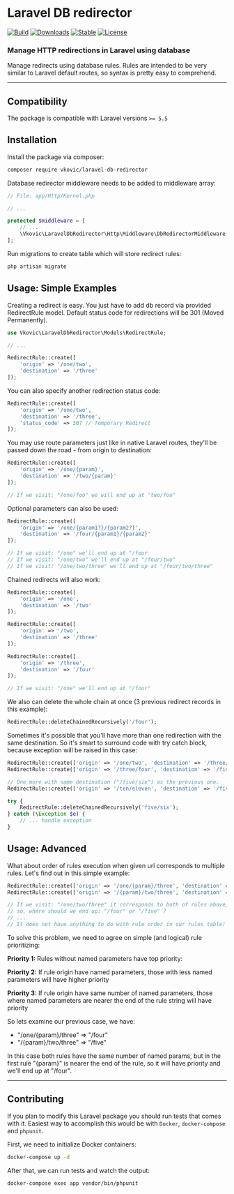 # Laravel DB redirector

[![Build](https://travis-ci.org/vkovic/laravel-db-redirector.svg?branch=master)](https://travis-ci.org/vkovic/laravel-db-redirector)
[![Downloads](https://poser.pugx.org/vkovic/laravel-db-redirector/downloads)](https://packagist.org/packages/vkovic/laravel-db-redirector)
[![Stable](https://poser.pugx.org/vkovic/laravel-db-redirector/v/stable)](https://packagist.org/packages/vkovic/laravel-db-redirector)
[![License](https://poser.pugx.org/vkovic/laravel-db-redirector/license)](https://packagist.org/packages/vkovic/laravel-db-redirector)

### Manage HTTP redirections in Laravel using database

Manage redirects using database rules. Rules are intended to be very  similar to Laravel default routes, so syntax is pretty easy
to comprehend.

---

## Compatibility

The package is compatible with Laravel versions `>= 5.5`

## Installation

Install the package via composer:

```bash
composer require vkovic/laravel-db-redirector
```

Database redirector middleware needs to be added to middleware array:

```php
// File: app/Http/Kernel.php

// ...

protected $middleware = [
    // ...
    \Vkovic\LaravelDbRedirector\Http\Middleware\DbRedirectorMiddleware::class
];
```

Run migrations to create table which will store redirect rules:

```bash
php artisan migrate
```

## Usage: Simple Examples

Creating a redirect is easy. You just have to add db record via provided RedirectRule model.
Default status code for redirections will be 301 (Moved Permanently).

```php
use Vkovic\LaravelDbRedirector\Models\RedirectRule;

// ...

RedirectRule::create([
    'origin' => '/one/two',
    'destination' => '/three'
]);
```

You can also specify another redirection status code:

```php
RedirectRule::create([
    'origin' => '/one/two',
    'destination' => '/three',
    'status_code' => 307 // Temporary Redirect
]);
```

You may use route parameters just like in native Laravel routes,
they'll be passed down the road - from origin to destination:

```php
RedirectRule::create([
    'origin' => '/one/{param}',
    'destination' => '/two/{param}'
]);

// If we visit: "/one/foo" we will end up at "two/foo"
```

Optional parameters can also be used:

```php
RedirectRule::create([
    'origin' => '/one/{param1?}/{param2?}',
    'destination' => '/four/{param1}/{param2}'
]);

// If we visit: "/one" we'll end up at "/four
// If we visit: "/one/two" we'll end up at "/four/two"
// If we visit: "/one/two/three" we'll end up at "/four/two/three"
```

Chained redirects will also work:

```php
RedirectRule::create([
    'origin' => '/one',
    'destination' => '/two'
]);

RedirectRule::create([
    'origin' => '/two',
    'destination' => '/three'
]);

RedirectRule::create([
    'origin' => '/three',
    'destination' => '/four'
]);

// If we visit: "/one" we'll end up at "/four"
```

We also can delete the whole chain at once
(3 previous redirect records in this example):

```php
RedirectRule::deleteChainedRecursively('/four');
```

Sometimes it's possible that you'll have more than one redirection with
the same destination. So it's smart to surround code with try catch block, because exception
will be raised in this case:

```php
RedirectRule::create(['origin' => '/one/two', 'destination' => '/three/four']);
RedirectRule::create(['origin' => '/three/four', 'destination' => '/five/six']);

// One more with same destination ("/five/six") as the previous one.
RedirectRule::create(['origin' => '/ten/eleven', 'destination' => '/five/six']);

try {
    RedirectRule::deleteChainedRecursively('five/six');
} catch (\Exception $e) {
    // ... handle exception
}
```

## Usage: Advanced

What about order of rules execution when given url corresponds to multiple rules.
Let's find out in this simple example:

```php
RedirectRule::create(['origin' => '/one/{param}/three', 'destination' => '/four']);
RedirectRule::create(['origin' => '/{param}/two/three', 'destination' => '/five']);

// If we visit: "/one/two/three" it corresponds to both of rules above,
// so, where should we end up: "/four" or "/five" ?
// ...
// It does not have anything to do with rule order in our rules table!
```

To solve this problem, we need to agree on simple (and logical) rule prioritizing:

**Priority 1:**
Rules without named parameters have top priority:

**Priority 2:**
If rule origin have named parameters, those with less named parameters will have higher priority

**Priority 3:**
If rule origin have same number of named parameters, those where named parameters are nearer the
end of the rule string will have priority

So lets examine our previous case, we have:
- "/one/{param}/three" => "/four"
- "/{param}/two/three" => "/five"

In this case both rules have the same number of named params, but in the first rule "{param}" is
nearer the end of the rule, so it will have priority and we'll end up at "/four".

---

## Contributing

If you plan to modify this Laravel package you should run tests that comes with it.
Easiest way to accomplish this would be with `Docker`, `docker-compose` and `phpunit`.

First, we need to initialize Docker containers:

```bash
docker-compose up -d
```

After that, we can run tests and watch the output:

```bash
docker-compose exec app vendor/bin/phpunit
```
